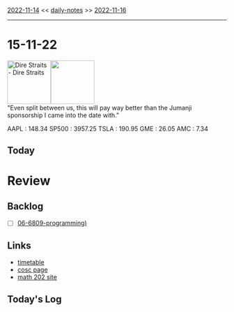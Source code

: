 [2022-11-14](daily_notes/2022-11-14) << [daily-notes](notes/daily-notes.md) >> [2022-11-16](daily_notes/2022-11-16)

---
# 15-11-22
<a href='spotify:album:2rCS6Xwx32V27pvgFzLzlT'><img src='https://i.scdn.co/image/ab67616d0000b2739dfee5404d5e0763998c958e' alt='Dire Straits - Dire Straits' height=100></a><img src='https://imgs.xkcd.com/comics/bad_date.png' height=100>
<br>"Even split between us, this will pay way better than the Jumanji sponsorship I came into the date with."

AAPL : 148.34 
SP500 : 3957.25 
TSLA : 190.95
GME : 26.05
AMC : 7.34

## Today



# Review


## Backlog
- [ ] [06-6809-programming)](notes/06-6809-programming.md)

## Links
- [timetable](https://i.imgur.com/9ghbvAG.png)
- [cosc page](https://cosc203.cspages.otago.ac.nz)
- [math 202 site](https://www.maths.otago.ac.nz/?resOLAF)

## Today's Log
